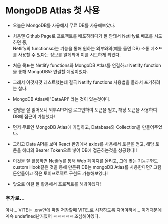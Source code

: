 # MongoDB Atlas 첫 사용
- 오늘은 MongoDB를 사용해서 무료 DB를 사용해보았다.
- 처음엔 Github Page로 프로젝트를 배포하려다가 잘 안돼서 Netlify로 배포를 시도하던 중,  
Netlify의 functions라는 기능을 통해 원하는 외부와의(예를 들면 DB) 소통 메소드를 사용할 수 있다는 정보를 알게되어 이를 시도하게 되었다.
- 처음 목표는 Netlify functions와 MongoDB Atlas를 연결하고 Netlify function을 통해 MongoDB와 연결할 예정이었다.

- 그래서 이것저것 테스트했는데 결국 Netlify functions 사용법을 몰라서 포기하려는 찰나.
- MongoDB Atlas에 'DataAPI' 라는 것이 있는것이다.
- 설명을 잘 읽어보니 외부API처럼 로그인하여 토큰을 얻고, 해당 토큰을 사용하여 DB에 접근이 가능했다!
- 먼저 무료인 MongoDB Atlas에 가입하고, Database와 Collection을 만들어주었다.
- 그리고 Data API를 보며 React 환경에서 axios를 사용해서 토큰을 얻고, 해당 토큰을 헤더의 Bearer Token으로 넣어 DB에 접근하는것을 성공했따!!

- 이것을 잘 활용하면 Netlify를 통해 Web 페이지를 올리고, 그에 맞는 기능구현도 custom Hook같은 것을 통해 만든뒤 DB는 mongoDB Atlas를 사용한다면? 그럼 돈안들이고 작은 토이프로젝트 구현도 가능해보였다!

- 앞으로 이걸 잘 활용해서 프로젝트를 해봐야겠다!

### 추가로...
아나... VITE는 .env안에 파일 저장할때 VITE_로 시작하도록 지어야하네... 이거때문에 계속 undefined난거였어 ㅋㅋㅋㅋㅋ 조심해야겠다.

